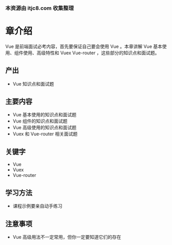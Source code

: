 ### 本资源由 itjc8.com 收集整理
# 章介绍

Vue 是前端面试必考内容，首先要保证自己要会使用 Vue 。本章讲解 Vue 基本使用、组件使用、高级特性和 Vuex Vue-router ，这些部分的知识点和面试题。

## 产出

- Vue 知识点和面试题

## 主要内容

- Vue 基本使用的知识点和面试题
- Vue 组件的知识点和面试题
- Vue 高级使用的知识点和面试题
- Vuex 和 Vue-router 相关面试题

## 关键字

- Vue
- Vuex
- Vue-router

## 学习方法

- 课程示例要亲自动手练习

## 注意事项

- Vue 高级用法不一定常用，但你一定要知道它们的存在
